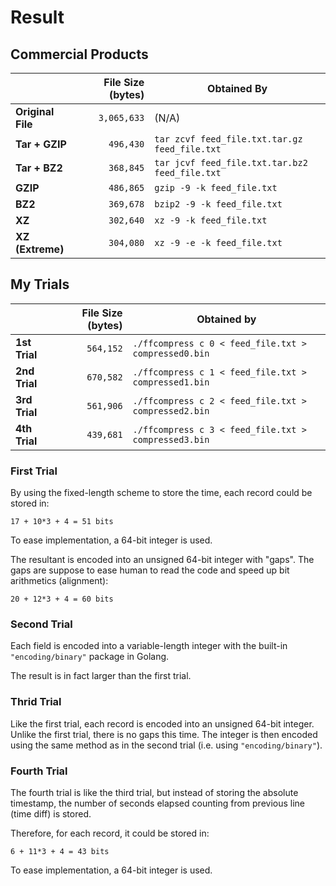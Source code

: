 # Result

## Commercial Products

|                   | File Size (bytes) | Obtained By                                    |
|-------------------|------------------:|------------------------------------------------|
| **Original File** |       `3,065,633` | (N/A)                                          |
| **Tar + GZIP**    |         `496,430` | `tar zcvf feed_file.txt.tar.gz feed_file.txt`  |
| **Tar + BZ2**     |         `368,845` | `tar jcvf feed_file.txt.tar.bz2 feed_file.txt` |
| **GZIP**          |         `486,865` | `gzip -9 -k feed_file.txt`                     |
| **BZ2**           |         `369,678` | `bzip2 -9 -k feed_file.txt`                    |
| **XZ**            |         `302,640` | `xz -9 -k feed_file.txt`                       |
| **XZ (Extreme)**  |         `304,080` | `xz -9 -e -k feed_file.txt`                    |

## My Trials

|               | File Size (bytes) | Obtained by                                         |
|---------------|------------------:|-----------------------------------------------------|
| **1st Trial** |         `564,152` | `./ffcompress c 0 < feed_file.txt > compressed0.bin` |
| **2nd Trial** |         `670,582` | `./ffcompress c 1 < feed_file.txt > compressed1.bin` |
| **3rd Trial** |         `561,906` | `./ffcompress c 2 < feed_file.txt > compressed2.bin` |
| **4th Trial** |         `439,681` | `./ffcompress c 3 < feed_file.txt > compressed3.bin` |

### First Trial

By using the fixed-length scheme to store the time, each record could be stored in:

    17 + 10*3 + 4 = 51 bits

To ease implementation, a 64-bit integer is used.

The resultant is encoded into an unsigned 64-bit integer with "gaps". The gaps
are suppose to ease human to read the code and speed up bit arithmetics (alignment):

    20 + 12*3 + 4 = 60 bits

### Second Trial

Each field is encoded into a variable-length integer with the built-in
`"encoding/binary"` package in Golang.

The result is in fact larger than the first trial.

### Thrid Trial

Like the first trial, each record is encoded into an unsigned 64-bit integer.
Unlike the first trial, there is no gaps this time.
The integer is then encoded using the same method as in the second trial
(i.e. using `"encoding/binary"`).

### Fourth Trial

The fourth trial is like the third trial, but instead of storing the absolute
timestamp, the number of seconds elapsed counting from previous line (time diff)
is stored.

Therefore, for each record, it could be stored in:

    6 + 11*3 + 4 = 43 bits

To ease implementation, a 64-bit integer is used.

